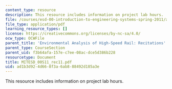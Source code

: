```yaml
---
content_type: resource
description: This resource includes information on project lab hours.
file: /courses/esd-00-introduction-to-engineering-systems-spring-2011/ad1b3d924d668f3a6ab888492d185a3e_MITESD_00S11_rec11.pdf
file_type: application/pdf
learning_resource_types: []
license: https://creativecommons.org/licenses/by-nc-sa/4.0/
ocw_type: OCWFile
parent_title: 'Environmental Analysis of High-Speed Rail: Recitations'
parent_type: CourseSection
parent_uid: f3b64afa-157e-c7ee-08ac-dce5d386b228
resourcetype: Document
title: MITESD_00S11_rec11.pdf
uid: ad1b3d92-4d66-8f3a-6ab8-88492d185a3e
---
```

This resource includes information on project lab hours.